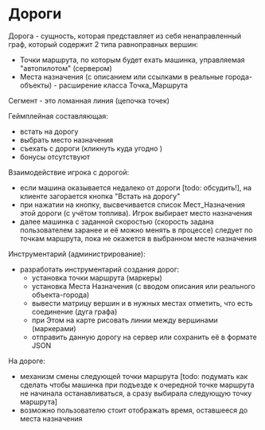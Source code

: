 
# Дороги #

Дорога - сущность, которая представляет из себя ненаправленный граф, который содержит 2 типа равноправных вершин: 
- Точки маршрута, по которым будет ехать машинка, управляемая "автопилотом" (сервером)
- Места назначения (с описанием или ссылками в реальные города-объекты) - расширение класса Точка_Маршрута

Сегмент - это ломанная линия (цепочка точек) 

Геймплейная составляющая: 
- встать на дорогу
- выбрать место назначения
- съехать с дороги (кликнуть куда угодно )
- бонусы отсутствуют

Взаимодействие игрока с дорогой:
- если машина оказывается недалеко от дороги [todo: обсудить!], на клиенте загорается кнопка "Встать на дорогу"
- при нажатии на кнопку, высвечивается список Мест_Назначения этой дороги (с учётом топлива). Игрок выбирает место назначения
- далее машинка с заданной скоростью (скорость задана пользователем заранее и её можно менять в процессе) следует по точкам маршрута, пока не окажется в выбранном месте назначения

Инструментарий (администрирование): 
- разработать инструментарий создания дорог: 
	- установка точки маршрута (маркеры)
	- установка Места Назначения (с вводом описания или реального объекта-города)			
	- вывести матрицу вершин и в нужных местах отметить, что есть соединение (дуга графа)
	- при Этом на карте рисовать линии между вершинами (маркерами)
	- отправить данную дорогу на сервер или сохранить её в формате JSON
		
На дороге: 
- механизм смены следующей точки маршрута [todo: подумать как сделать чтобы машинка при подъезде к очередной точке маршрута не начинала останавливаться, а сразу выбирала следующую точку маршрута]
- возможно пользователю стоит отображать время, оставшееся до места назначения